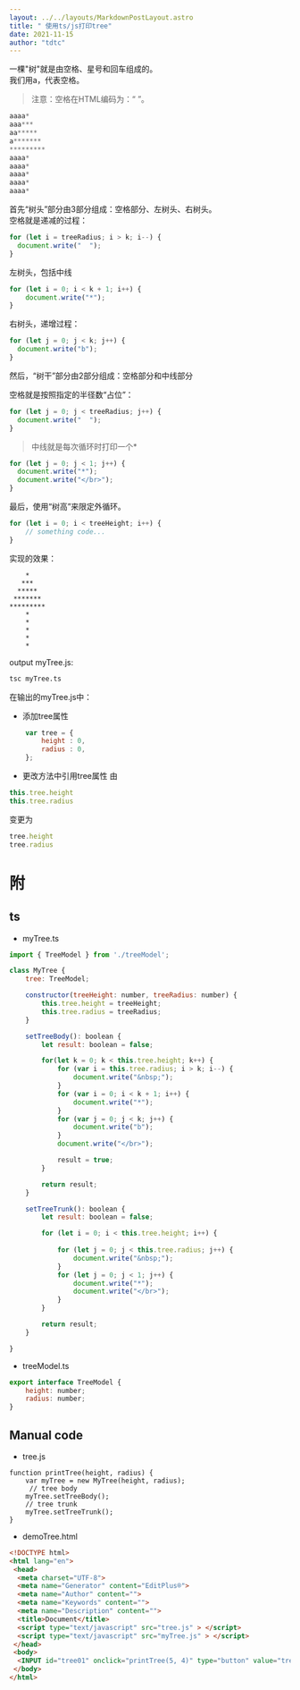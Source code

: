 ```yaml
---
layout: ../../layouts/MarkdownPostLayout.astro
title: " 使用ts/js打印tree"
date: 2021-11-15
author: "tdtc"
---
```


一棵"树"就是由空格、星号和回车组成的。    
我们用a，代表空格。
> 注意：空格在HTML编码为：“&nbsp;”。

```js
aaaa*
aaa***
aa*****
a*******
*********
aaaa*
aaaa*
aaaa*
aaaa*
aaaa*
```

首先“树头”部分由3部分组成：空格部分、左树头、右树头。    
空格就是递减的过程：    
```js
for (let i = treeRadius; i > k; i--) {
  document.write("  ");
}
```
左树头，包括中线    

```js
for (let i = 0; i < k + 1; i++) {
    document.write("*");
}
```

右树头，递增过程：

```js
for (let j = 0; j < k; j++) {
  document.write("b");
}
```
然后，“树干”部分由2部分组成：空格部分和中线部分   

空格就是按照指定的半径数“占位”：    
```js
for (let j = 0; j < treeRadius; j++) {
  document.write("  ");
}
```
> 中线就是每次循环时打印一个*    

```js
for (let j = 0; j < 1; j++) {
  document.write("*");
  document.write("</br>");
}
```
最后，使用“树高”来限定外循环。

```js
for (let i = 0; i < treeHeight; i++) {
    // something code...
}
```

实现的效果：    
```
    *
   ***
  *****
 *******
*********
    *
    *
    *
    *
    *
```


output myTree.js:
```bash
tsc myTree.ts
```

在输出的myTree.js中：

- 添加tree属性
```js
    var tree = {
        height : 0,
        radius : 0,
    };
```
- 更改方法中引用tree属性
由
```js
this.tree.height
this.tree.radius
```
变更为
```js
tree.height
tree.radius
```


# 附

## ts
- myTree.ts
```js
import { TreeModel } from './treeModel';

class MyTree {
    tree: TreeModel;

    constructor(treeHeight: number, treeRadius: number) {
        this.tree.height = treeHeight;
        this.tree.radius = treeRadius;
    }

    setTreeBody(): boolean {
        let result: boolean = false;

        for(let k = 0; k < this.tree.height; k++) {
            for (var i = this.tree.radius; i > k; i--) {
                document.write("&nbsp;");
            }
            for (var i = 0; i < k + 1; i++) {
                document.write("*");
            }
            for (var j = 0; j < k; j++) {
                document.write("b");
            }
            document.write("</br>");

            result = true;
        }

        return result;
    }

    setTreeTrunk(): boolean {
        let result: boolean = false;

        for (let i = 0; i < this.tree.height; i++) {
    
            for (let j = 0; j < this.tree.radius; j++) {
                document.write("&nbsp;");
            }
            for (let j = 0; j < 1; j++) {
                document.write("*");
                document.write("</br>");
            }
        }

        return result;
    }

}
```

- treeModel.ts
```js
export interface TreeModel {
    height: number;
    radius: number;
}
```


## Manual code
- tree.js
```
function printTree(height, radius) {
    var myTree = new MyTree(height, radius);
     // tree body
    myTree.setTreeBody();
    // tree trunk
    myTree.setTreeTrunk();
}
```

- demoTree.html
```html
<!DOCTYPE html>
<html lang="en">
 <head>
  <meta charset="UTF-8">
  <meta name="Generator" content="EditPlus®">
  <meta name="Author" content="">
  <meta name="Keywords" content="">
  <meta name="Description" content="">
  <title>Document</title>
  <script type="text/javascript" src="tree.js" > </script>
  <script type="text/javascript" src="myTree.js" > </script>
 </head>
 <body>
  <INPUT id="tree01" onclick="printTree(5, 4)" type="button" value="tree" />
 </body>
</html>
```
